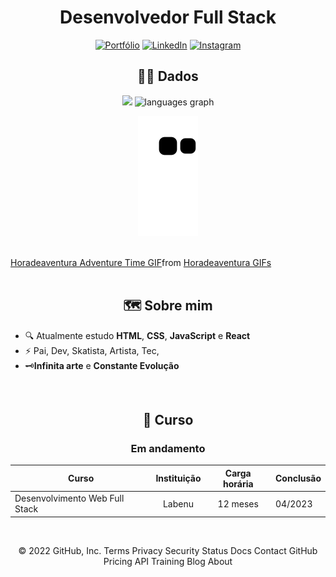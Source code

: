 



<div align="center">

 
 # Desenvolvedor Full Stack
 
[![Portfólio](https://img.shields.io/badge/Portfólio-%23000000.svg?style=for-the-badge&logoColor=#FF7139)](#)
[![LinkedIn](https://img.shields.io/badge/linkedin-%230077B5.svg?style=for-the-badge&logo=linkedin&logoColor=white)](https://www.linkedin.com/in/adauto-ferreira-de-matos-junior-69312713b/)
[![Instagram](https://img.shields.io/badge/Instagram-%23E4405F.svg?style=for-the-badge&logo=Instagram&logoColor=white)](https://www.instagram.com/infinita_arteskt/)
 
</div>

<div align="center">

<h2>🎲🎲 Dados</h2>

<div align="center">
 <img height="150em" src="https://github-readme-stats.vercel.app/api?username=Otuada&show_icons=true&theme=dark&include_all_commits=true&count_private=true"/>
  <img src="https://github-readme-stats.vercel.app/api/top-langs?locale=pt-br&hide_title=false&layout=compact&card_width=320&langs_count=5&theme=dark&hide_border=false&username=Otuada" height="150" alt="languages graph"  />
</div>


![snake gif](https://github.com/Otuada/Otuada/blob/output/github-contribution-grid-snake.svg)

</div>

<br>


<div class="tenor-gif-embed" data-postid="9067727" data-share-method="host" data-aspect-ratio="1.09735" data-width="100%"><a href="https://tenor.com/view/horadeaventura-adventure-time-gif-9067727">Horadeaventura Adventure Time GIF</a>from <a href="https://tenor.com/search/horadeaventura-gifs">Horadeaventura GIFs</a></div> 
 
<br>
 
<main>
 
<h2 align=center>🗺 Sobre mim</h2>
 <ul>
   <li>🔍 Atualmente estudo <strong>HTML</strong>, <strong>CSS</strong>, <strong>JavaScript</strong> e <strong>React</strong></li>
   <li>⚡ Pai, Dev, Skatista, Artista, Tec,  
   <li>🗝<strong>Infinita arte</strong> e  <strong>Constante Evolução</strong></li>
 <ul> 
</main>
 
<br>
 
<h2 align=center>📜 Curso</h2>

<div align="center">
 
<div> 
 
### Em andamento
  
Curso | Instituição | Carga horária | Conclusão
-|:-:|:-:|-
  Desenvolvimento Web Full Stack | Labenu | 12 meses | 04/2023
 
</div> 
 
<br>

 
© 2022 GitHub, Inc.
Terms
Privacy
Security
Status
Docs
Contact GitHub
Pricing
API
Training
Blog
About










<!--
**Otuada/Otuada** is a ✨ _special_ ✨ repository because its `README.md` (this file) appears on your GitHub profile.

Here are some ideas to get you started:

- 🔭 I’m currently working on ...
- 🌱 I’m currently learning ...
- 👯 I’m looking to collaborate on ...
- 🤔 I’m looking for help with ...
- 💬 Ask me about ...
- 📫 How to reach me: ...
- 😄 Pronouns: ...
- ⚡ Fun fact: ...
-->

